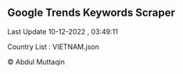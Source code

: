 

## Google Trends Keywords Scraper 
 
Last Update 10-12-2022 , 03:49:11

Country List :
VIETNAM.json



© Abdul Muttaqin 

